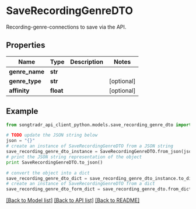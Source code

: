 # SaveRecordingGenreDTO

Recording-genre-connections to save via the API.

## Properties
Name | Type | Description | Notes
------------ | ------------- | ------------- | -------------
**genre_name** | **str** |  | 
**genre_type** | **str** |  | [optional] 
**affinity** | **float** |  | [optional] 

## Example

```python
from songtradr_api_client_python.models.save_recording_genre_dto import SaveRecordingGenreDTO

# TODO update the JSON string below
json = "{}"
# create an instance of SaveRecordingGenreDTO from a JSON string
save_recording_genre_dto_instance = SaveRecordingGenreDTO.from_json(json)
# print the JSON string representation of the object
print SaveRecordingGenreDTO.to_json()

# convert the object into a dict
save_recording_genre_dto_dict = save_recording_genre_dto_instance.to_dict()
# create an instance of SaveRecordingGenreDTO from a dict
save_recording_genre_dto_form_dict = save_recording_genre_dto.from_dict(save_recording_genre_dto_dict)
```
[[Back to Model list]](../README.md#documentation-for-models) [[Back to API list]](../README.md#documentation-for-api-endpoints) [[Back to README]](../README.md)


